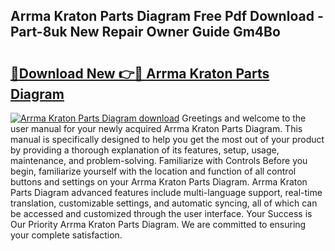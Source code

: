 ## Arrma Kraton Parts Diagram Free Pdf Download - Part-8uk New Repair Owner Guide Gm4Bo

# <h2><a href="http://dfhxaw.blite.top/?on=Arrma+Kraton+Parts+Diagram">🔗Download New 👉🔴 Arrma Kraton Parts Diagram</a></h2>

[![Arrma Kraton Parts Diagram download](https://i.imgur.com/lujVjoI.png)](http://dfhxaw.blite.top/?on=Arrma+Kraton+Parts+Diagram)
Greetings and welcome to the user manual for your newly acquired Arrma Kraton Parts Diagram. This manual is specifically designed to help you get the most out of your product by providing a thorough explanation of its features, setup, usage, maintenance, and problem-solving. Familiarize with Controls Before you begin, familiarize yourself with the location and function of all control buttons and settings on your Arrma Kraton Parts Diagram. Arrma Kraton Parts Diagram advanced features include multi-language support, real-time translation, customizable settings, and automatic syncing, all of which can be accessed and customized through the user interface. Your Success is Our Priority Arrma Kraton Parts Diagram. We are committed to ensuring your complete satisfaction.

